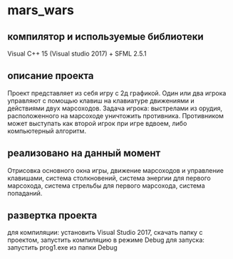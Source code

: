 # mars_wars

## компилятор и используемые библиотеки
Visual C++ 15 (Visual studio 2017) + SFML 2.5.1

## описание проекта
Проект представляет из себя игру с 2д графикой. Один или два игрока управляют с помощью клавиш на клавиатуре движениями и действиями двух марсоходов. 
Задача игрока: выстрелами из орудия, расположенного на марсоходе уничтожить противника. 
Противником может выступать как второй игрок при  игре вдвоем, либо компьютерный алгоритм.

## реализовано на данный момент
Отрисовка основного окна игры, движение марсоходов и управление клавишами, система столкновений, система энергии для первого марсохода, 
система стрельбы для первого марсохода, система попаданий.

## развертка проекта
для компиляции: установить Visual Studio 2017, скачать папку с проектом, запустить компиляцию в режиме Debug
для запуска: запустить prog1.exe из папки Debug
